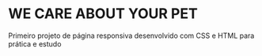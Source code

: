 <h1>WE CARE ABOUT YOUR PET</h1>
<p>Primeiro projeto de página responsiva desenvolvido com CSS e HTML para prática e estudo</p>
<br>
<img >
